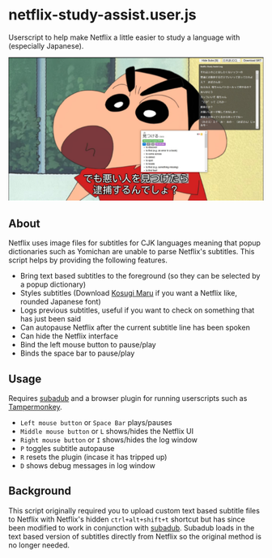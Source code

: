 # netflix-study-assist.user.js
Userscript to help make Netflix a little easier to study a language with (especially Japanese).

![screenshot](screenshot.jpg)

## About
Netflix uses image files for subtitles for CJK languages meaning that popup dictionaries such as Yomichan are unable to parse Netflix's subtitles. This script helps by providing the following features.

- Bring text based subtitles to the foreground (so they can be selected by a popup dictionary)
- Styles subtitles (Download [Kosugi Maru](https://fonts.google.com/specimen/Kosugi+Maru) if you want a Netflix like, rounded Japanese font)
- Logs previous subtitles, useful if you want to check on something that has just been said
- Can autopause Netflix after the current subtitle line has been spoken
- Can hide the Netflix interface
- Bind the left mouse button to pause/play
- Binds the space bar to pause/play

## Usage
Requires [subadub](https://github.com/rsimmons/subadub) and a browser plugin for running userscripts such as [Tampermonkey](https://www.tampermonkey.net).

- `Left mouse button` or `Space Bar` plays/pauses
- `Middle mouse button` or `L` shows/hides the Netflix UI
- `Right mouse button` or `I` shows/hides the log window
- `P` toggles subtitle autopause
- `R` resets the plugin (incase it has tripped up)
- `D` shows debug messages in log window

## Background
This script originally required you to upload custom text based subtitle files to Netflix with Netflix's hidden `ctrl+alt+shift+t` shortcut but has since been modified to work in conjunction with [subadub](https://github.com/rsimmons/subadub). Subadub loads in the text based version of subtitles directly from Netflix so the original method is no longer needed.
